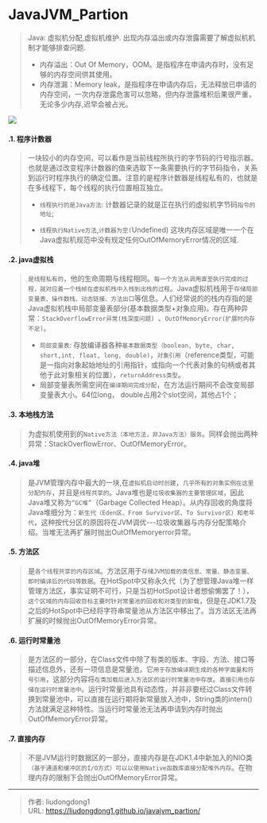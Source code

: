 # JavaJVM_Partion


> Java: 虚拟机分配,虚拟机维护.  出现内存溢出或内存泄露需要了解虚拟机机制才能够排查问题.
>
> - 内存溢出：Out Of Memory，OOM。是指程序在申请内存时，没有足够的内存空间供其使用。
> - 内存泄漏：Memory leak，是指程序在申请内存后，无法释放已申请的内存空间，一次内存泄露危害可以忽略，但内存泄露堆积后果很严重，无论多少内存,迟早会被占光。

![](https://gitee.com/github-25970295/blogpictureV2/raw/master/image-20210604092524764.png)

#### .1. 程序计数器

> 一块较小的内存空间，可以看作是当前线程所执行的字节码的行号指示器。也就是通过改变程序计数器的值来选取下一条需要执行的字节码指令，关系到运行时程序执行的确定位置。注意的是程序计数器是线程私有的，也就是在多线程下，每个线程的执行位置相互独立。
>
> - `线程执行的是Java方法`: 计数器记录的就是正在执行的虚拟机字节码`指令的地址`;
>
> - `线程执行Native方法`,`计数器为空(`Undefined)
>    这块内存区域是唯一一个在Java虚拟机规范中没有规定任何OutOfMemoryError情况的区域.

#### .2. java虚拟栈

> `是线程私有的`，他的生命周期与线程相同。`每一个方法从调用直至执行完成的过程，就对应着一个栈帧在虚拟机栈中入栈到出栈的过程`。Java虚拟机栈用于`存储局部变量表、操作数栈、动态链接、方法出口`等信息。人们经常说的的栈内存指的是Java虚拟机栈中局部变量表部分(基本数据类型+对象应用)。存在两种异常：`StackOverflowError异常(栈深度问题) `、`OutOfMemoryError(扩展时内存不足)`。
>
> - `局部变量表`: 存放编译器各种`基本数据类型（boolean, byte, char, short,int, float, long, double)`，`对象引用`（reference类型，可能是一指向对象起始地址的引用指针，或指向一个代表对象的句柄或者其他于此对象相关的位置），`returnAddress类型`。
> - 局部变量表所需空间在`编译期间完成分配`，在方法运行期间不会改变局部变量表大小。64位long， double占用2个slot空间，其他占1个；

#### .3. 本地栈方法

> 为虚拟机使用到的`Native方法（本地方法，非Java方法）服务`。同样会抛出两种异常：StackOverflowError、OutOfMemoryError。

#### .4. java堆

> 是JVM管理内存中最大的一块,在`虚拟机启动时创建`，`几乎所有的对象实例在这里分配内存`，并且是`线程共享的`。Java堆也是`垃圾收集器的主要管理区域`，因此Java堆又称为`“GC堆”`（Garbage Collected Heap）。从内存回收的角度将Java堆细分为：`新生代（Eden区、From Survivor区、To Survivor区）和老年代`，这种按代分区的原因将在JVM调优---垃圾收集器与内存分配策略介绍。当堆无法再扩展时抛出OutOfMemoryerror异常。

#### .5. 方法区

> 是`各个线程共享的内存区域`。方法区用于`存储JVM加载的类信息、常量、静态变量、即时编译后的代码等数据`。在HotSpot中又称永久代（为了想管理Java堆一样管理方法区，事实证明不可行，只是当初HotSpot设计者想偷懒罢了！），`这个区域的内存回收目标主要时针对常量池的回收和对类型的卸载`，但是在JDK1.7及之后的HotSpot中已经将字符串常量池从方法区中移出了。当方法区无法再扩展的时候抛出OutOfMemoryError异常。

#### .6. **运行时常量池**

> 是方法区的一部分，在Class文件中除了有类的版本、字段、方法、接口等描述信息外，还有一项信息是常量池，它`用于存放编译期生成的各种字面量和符号引用`，这部分内容将`在类加载后进入方法区的运行时常量池中存放`。`直接引用也存储在运行时常量池中`。运行时常量池具有动态性，并非非要经过Class文件转换到常量池中，可以直接在运行期将新常量放入池中，String类的intern()方法就满足这种特性。当运行时常量池无法再申请到内存时抛出OutOfMemoryError异常。 

#### .7. 直接内存

> 不是JVM运行时数据区的一部分，直接内存是在JDK1.4中新加入的NIO类`（基于通道和缓冲区的I/O方式）可以以使用Native函数库直接分配堆外内存`。在物理内存的限制下会抛出OutOfMemoryError异常。



---

> 作者: liudongdong1  
> URL: https://liudongdong1.github.io/javajvm_partion/  

